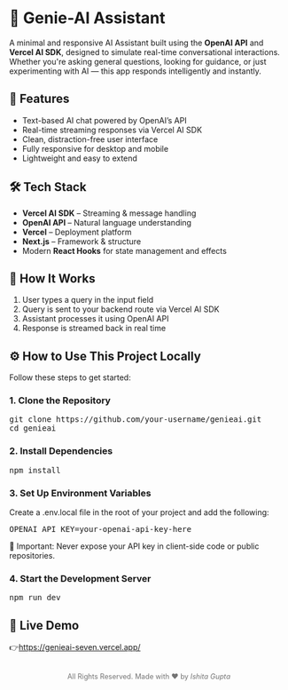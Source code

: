 # 🤖 Genie-AI Assistant

A minimal and responsive AI Assistant built using the **OpenAI API** and **Vercel AI SDK**, designed to simulate real-time conversational interactions. Whether you're asking general questions, looking for guidance, or just experimenting with AI — this app responds intelligently and instantly.


## 🚀 Features

- Text-based AI chat powered by OpenAI’s API
- Real-time streaming responses via Vercel AI SDK
- Clean, distraction-free user interface
- Fully responsive for desktop and mobile
- Lightweight and easy to extend

## 🛠️ Tech Stack

- **Vercel AI SDK** – Streaming & message handling  
- **OpenAI API** – Natural language understanding  
- **Vercel** – Deployment platform  
- **Next.js** – Framework & structure  
- Modern **React Hooks** for state management and effects
  

## 🧠 How It Works

1. User types a query in the input field  
2. Query is sent to your backend route via Vercel AI SDK  
3. Assistant processes it using OpenAI API  
4. Response is streamed back in real time


## ⚙️ How to Use This Project Locally

Follow these steps to get started:

### 1. Clone the Repository

<pre>git clone https://github.com/your-username/genieai.git
cd genieai</pre>

### 2. Install Dependencies

<pre>npm install</pre>

### 3. Set Up Environment Variables
Create a .env.local file in the root of your project and add the following:

<pre>OPENAI_API_KEY=your-openai-api-key-here</pre>

<p>🔐 Important: Never expose your API key in client-side code or public repositories.</p>

### 4. Start the Development Server

<pre>npm run dev</pre>

## 📡 Live Demo

👉https://genieai-seven.vercel.app/

<br>
<div align="center" style="font-size: 0.9em; opacity: 0.6;">
  All Rights Reserved. Made with ❤️ by <em>Ishita Gupta</em>
</div>
